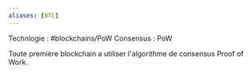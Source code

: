 ```yaml
---
aliases: [BTC]
---
```


Technlogie : #blockchains/PoW
Consensus : PoW

Toute première blockchain a utiliser l'algorithme de consensus Proof of Work.